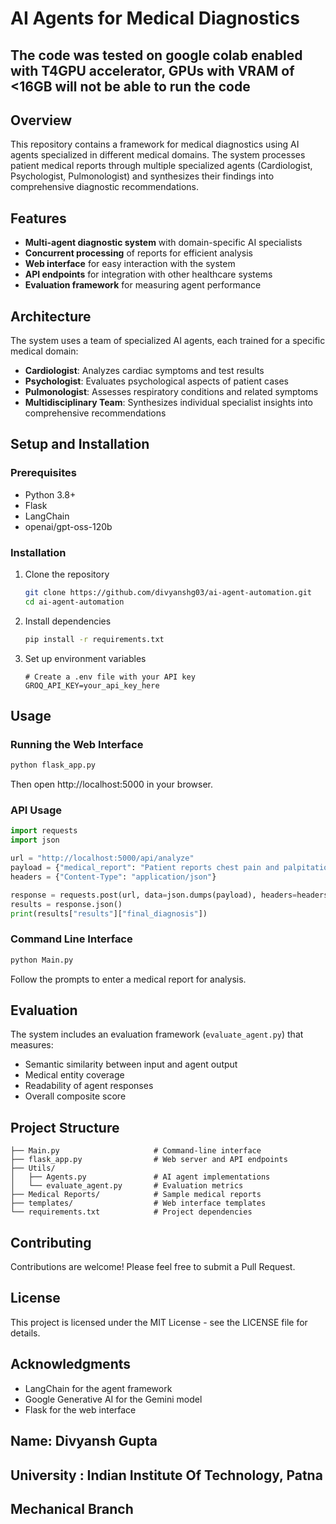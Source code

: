 # AI Agents for Medical Diagnostics
## The code was tested on google colab enabled with T4GPU accelerator,  GPUs with VRAM of <16GB will not be able to run the code 

## Overview
This repository contains a framework for medical diagnostics using AI agents specialized in different medical domains. The system processes patient medical reports through multiple specialized agents (Cardiologist, Psychologist, Pulmonologist) and synthesizes their findings into comprehensive diagnostic recommendations.

## Features
- **Multi-agent diagnostic system** with domain-specific AI specialists
- **Concurrent processing** of reports for efficient analysis
- **Web interface** for easy interaction with the system
- **API endpoints** for integration with other healthcare systems
- **Evaluation framework** for measuring agent performance

## Architecture
The system uses a team of specialized AI agents, each trained for a specific medical domain:
- **Cardiologist**: Analyzes cardiac symptoms and test results
- **Psychologist**: Evaluates psychological aspects of patient cases
- **Pulmonologist**: Assesses respiratory conditions and related symptoms
- **Multidisciplinary Team**: Synthesizes individual specialist insights into comprehensive recommendations

## Setup and Installation

### Prerequisites
- Python 3.8+
- Flask
- LangChain
- openai/gpt-oss-120b

### Installation
1. Clone the repository
   ```bash
   git clone https://github.com/divyanshg03/ai-agent-automation.git
   cd ai-agent-automation
   ```

2. Install dependencies
   ```bash
   pip install -r requirements.txt
   ```

3. Set up environment variables
   ```
   # Create a .env file with your API key
   GROQ_API_KEY=your_api_key_here
   ```

## Usage

### Running the Web Interface
```bash
python flask_app.py
```
Then open http://localhost:5000 in your browser.

### API Usage
```python
import requests
import json

url = "http://localhost:5000/api/analyze"
payload = {"medical_report": "Patient reports chest pain and palpitations..."}
headers = {"Content-Type": "application/json"}

response = requests.post(url, data=json.dumps(payload), headers=headers)
results = response.json()
print(results["results"]["final_diagnosis"])
```

### Command Line Interface
```bash
python Main.py
```
Follow the prompts to enter a medical report for analysis.

## Evaluation
The system includes an evaluation framework (`evaluate_agent.py`) that measures:
- Semantic similarity between input and agent output
- Medical entity coverage
- Readability of agent responses
- Overall composite score

## Project Structure
```
├── Main.py                     # Command-line interface
├── flask_app.py                # Web server and API endpoints
├── Utils/
│   ├── Agents.py               # AI agent implementations
│   └── evaluate_agent.py       # Evaluation metrics
├── Medical Reports/            # Sample medical reports
├── templates/                  # Web interface templates
└── requirements.txt            # Project dependencies
```

## Contributing
Contributions are welcome! Please feel free to submit a Pull Request.

## License
This project is licensed under the MIT License - see the LICENSE file for details.

## Acknowledgments
- LangChain for the agent framework
- Google Generative AI for the Gemini model
- Flask for the web interface
## Name: Divyansh Gupta
## University : Indian Institute Of Technology, Patna
## Mechanical Branch
